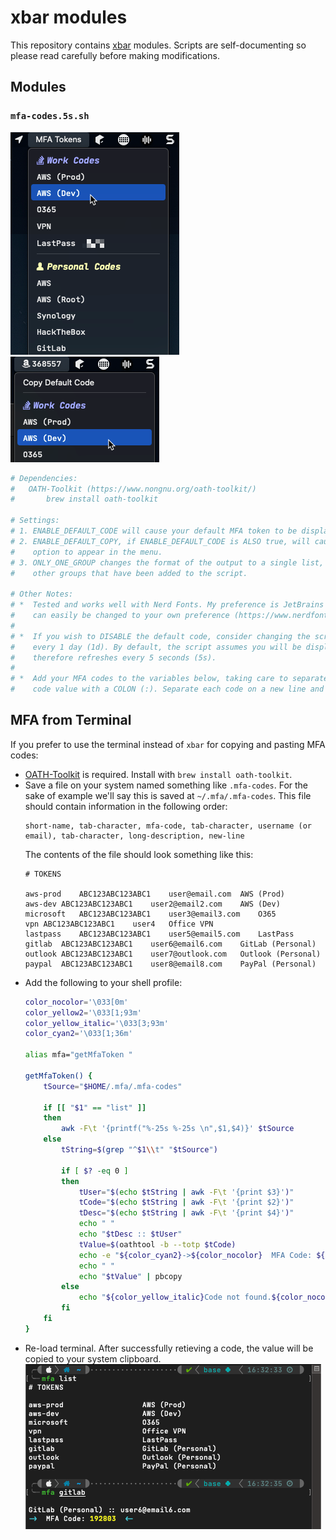# xbar modules

This repository contains [xbar](https://github.com/matryer/xbar) modules. Scripts are self-documenting so please read carefully before making modifications. 

## Modules

### `mfa-codes.5s.sh`

![](./images/mfa-codes-1.png) ![](./images/mfa-codes-2.png)

``` bash
# Dependencies:
#   OATH-Toolkit (https://www.nongnu.org/oath-toolkit/)
#       brew install oath-toolkit

# Settings:
# 1. ENABLE_DEFAULT_CODE will cause your default MFA token to be displayed in the menu bar.
# 2. ENABLE_DEFAULT_COPY, if ENABLE_DEFAULT_CODE is ALSO true, will cause a "Copy Default Code" 
#    option to appear in the menu.
# 3. ONLY_ONE_GROUP changes the format of the output to a single list, ignoring group2 or any
#    other groups that have been added to the script.

# Other Notes:
# *  Tested and works well with Nerd Fonts. My preference is JetBrains Mono Nerd Font but this
#    can easily be changed to your own preference (https://www.nerdfonts.com/font-downloads)
# 
# *  If you wish to DISABLE the default code, consider changing the script name to only execute
#    every 1 day (1d). By default, the script assumes you will be displaying a default code and
#    therefore refreshes every 5 seconds (5s).
#
# *  Add your MFA codes to the variables below, taking care to separate the text label from the 
#    code value with a COLON (:). Separate each code on a new line and do not use COMMAS (,).
```

## MFA from Terminal
If you prefer to use the terminal instead of `xbar` for copying and pasting MFA codes:

* [OATH-Toolkit](https://www.nongnu.org/oath-toolkit/) is required. Install with `brew install oath-toolkit`.
* Save a file on your system named something like `.mfa-codes`. For the sake of example we'll say this is saved at `~/.mfa/.mfa-codes`. This file should contain information in the following order: 
    ```
    short-name, tab-character, mfa-code, tab-character, username (or email), tab-character, long-description, new-line
    ```
    The contents of the file should look something like this:
    ```
    # TOKENS

    aws-prod	ABC123ABC123ABC1	user@email.com	AWS (Prod)
    aws-dev	ABC123ABC123ABC1	user2@email2.com	AWS (Dev)
    microsoft	ABC123ABC123ABC1	user3@email3.com	O365
    vpn	ABC123ABC123ABC1	user4	Office VPN
    lastpass	ABC123ABC123ABC1	user5@email5.com	LastPass
    gitlab	ABC123ABC123ABC1	user6@email6.com	GitLab (Personal)
    outlook	ABC123ABC123ABC1	user7@outlook.com	Outlook (Personal)
    paypal	ABC123ABC123ABC1	user8@email8.com	PayPal (Personal)
    ```
* Add the following to your shell profile:
    ``` bash
    color_nocolor='\033[0m'
    color_yellow2='\033[1;93m'
    color_yellow_italic='\033[3;93m'
    color_cyan2='\033[1;36m'

    alias mfa="getMfaToken "

    getMfaToken() {
        tSource="$HOME/.mfa/.mfa-codes"

        if [[ "$1" == "list" ]]
        then
            awk -F\t '{printf("%-25s %-25s \n",$1,$4)}' $tSource
        else
            tString=$(grep "^$1\\t" "$tSource")

            if [ $? -eq 0 ]
            then
                tUser="$(echo $tString | awk -F\t '{print $3}')"
                tCode="$(echo $tString | awk -F\t '{print $2}')"
                tDesc="$(echo $tString | awk -F\t '{print $4}')"
                echo " "
                echo "$tDesc :: $tUser"
                tValue=$(oathtool -b --totp $tCode)
                echo -e "${color_cyan2}->${color_nocolor}  MFA Code: ${color_yellow2}$tValue ${color_nocolor} ${color_cyan2}<-${color_nocolor}"
                echo " "
                echo "$tValue" | pbcopy
            else
                echo "${color_yellow_italic}Code not found.${color_nocolor}"
            fi
        fi
    }
    ```
* Re-load terminal. After successfully retieving a code, the value will be copied to your system clipboard.
    ![](./images/mfa-terminal.png)